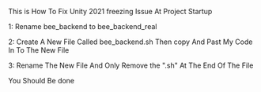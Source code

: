 This is How To Fix Unity 2021 freezing Issue At Project Startup  

1: Rename bee_backend to bee_backend_real

2: Create A New File Called bee_backend.sh Then copy And Past My Code In To The New File 

3: Rename The New File And Only Remove the ".sh" At The End Of The File

You Should Be done
